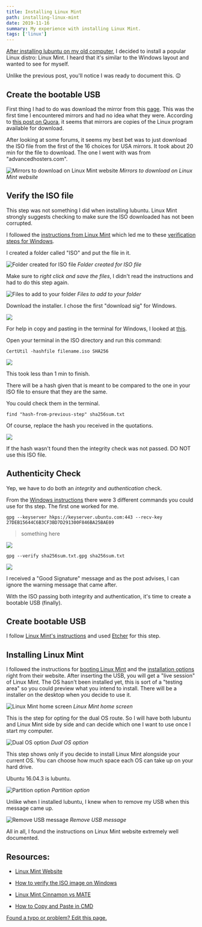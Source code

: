 ```yaml
---
title: Installing Linux Mint
path: installing-linux-mint
date: 2019-11-16
summary: My experience with installing Linux Mint.
tags: ['linux']
---
```


[After installing lubuntu on my old computer](/first-experience-with-linux), I decided to install a popular Linux distro: Linux Mint. I heard that it's similar to the Windows layout and wanted to see for myself.

Unlike the previous post, you'll notice I was ready to document this. 😉

## Create the bootable USB

First thing I had to do was download the mirror from this [page](https://linuxmint.com/edition.php?id=267). This was the first time I encountered mirrors and had no idea what they were. According to [this post on Quora](https://www.quora.com/What-do-mirrors-mean-in-Linux), it seems that mirrors are copies of the Linux program available for download. 

After looking at some forums, it seems my best bet was to just download the ISO file from the first of the 16 choices for USA mirrors. It took about 20 min for the file to download. The one I went with was from "advancedhosters.com".

![Mirrors to download on Linux Mint website](./images/2019-11-09/mirrors.png)
_Mirrors to download on Linux Mint website_

## Verify the ISO file

This step was not something I did when installing lubuntu. Linux Mint strongly suggests checking to make sure the ISO downloaded has not been corrupted.

I followed the [instructions from Linux Mint](https://linuxmint-installation-guide.readthedocs.io/en/latest/verify.html) which led me to these [verification steps for Windows](https://forums.linuxmint.com/viewtopic.php?f=42&t=291093).

I created a folder called "ISO" and put the file in it.

![Folder created for ISO file](./images/2019-11-09/documents.png)
_Folder created for ISO file_

Make sure to _right click and save the files_, I didn't read the instructions and had to do this step again.

![Files to add to your folder](./images/2019-11-09/prepare.jpg)
_Files to add to your folder_

Download the installer. I chose the first "download sig" for Windows.

![](./images/2019-11-09/installer.png)

For help in copy and pasting in the terminal for Windows, I looked at [this](https://www.bonkersabouttech.com/howto/how-to-copy-and-paste-in-cmd/468).

Open your terminal in the ISO directory and run this command:
```shell
CertUtil -hashfile filename.iso SHA256
```

![](./images/2019-11-09/cmd1.png)

This took less than 1 min to finish.

There will be a hash given that is meant to be compared to the one in your ISO file to ensure that they are the same.

You could check them in the terminal.

```shell
find "hash-from-previous-step" sha256sum.txt
```

Of course, replace the hash you received in the quotations.

![](./images/2019-11-09/cmd2.png)

If the hash wasn't found then the integrity check was not passed. DO NOT use this ISO file.

## Authenticity Check

Yep, we have to do both an _integrity_ and _authentication_ check.

From the [Windows instructions](https://forums.linuxmint.com/viewtopic.php?f=42&t=291093) there were 3 different commands you could use for ths step. The first one worked for me.

```shell
gpg --keyserver hkps://keyserver.ubuntu.com:443 --recv-key 27DEB15644C6B3CF3BD7D291300F846BA25BAE09
```

> something here

![](./images/2019-11-09/cmd3.png)

```shell
gpg --verify sha256sum.txt.gpg sha256sum.txt
```

![](./images/2019-11-09/cmd4.png)

I received a "Good Signature" message and as the post advises, I can ignore the warning message that came after.

With the ISO passing both integrity and authentication, it's time to create a bootable USB (finally).

## Create bootable USB

I follow [Linux Mint's instructions](https://linuxmint-installation-guide.readthedocs.io/en/latest/burn.html) and used [Etcher](https://etcher.io/) for this step.

## Installing Linux Mint

I followed the instructions for [booting Linux Mint](https://linuxmint-installation-guide.readthedocs.io/en/latest/boot.html) and the [installation options](https://linuxmint-installation-guide.readthedocs.io/en/latest/install.html) right from their website.
After inserting the USB, you will get a "live session" of Linux Mint. The OS hasn't been installed yet, this is sort of a "testing area" so you could preview what you intend to install. There will be a installer on the desktop when you decide to use it. 

![Linux Mint home screen](./images/2019-11-09/home-screen.jpg)
_Linux Mint home screen_

This is the step for opting for the dual OS route. So I will have both lubuntu and Linux Mint side by side and can decide which one I want to use once I start my computer.

![Dual OS option](./images/2019-11-09/dual-os.jpg)
_Dual OS option_

This step shows only if you decide to install Linux Mint alongside your current OS. You can choose how much space each OS can take up on your hard drive.

Ubuntu 16.04.3 is lubuntu.

![Partition option](./images/2019-11-09/partition.jpg)
_Partition option_

Unlike when I installed lubuntu, I knew when to remove my USB when this message came up.

![Remove USB message](./images/2019-11-09/remove-usb.jpg)
_Remove USB message_

All in all, I found the instructions on Linux Mint website extremely well documented.

## Resources:

- [Linux Mint Website](https://linuxmint.com/)

- [How to verify the ISO image on Windows](https://forums.linuxmint.com/viewtopic.php?f=42&t=291093)

- [Linux Mint Cinnamon vs MATE](https://linuxhint.com/linux_mint_cinnamon_vs_mate/)

- [How to Copy and Paste in CMD](https://www.bonkersabouttech.com/howto/how-to-copy-and-paste-in-cmd/468)


[Found a typo or problem? Edit this page.]()